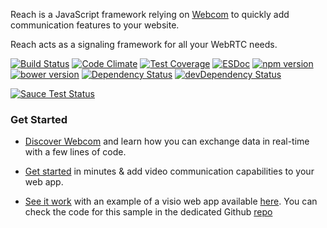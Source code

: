 Reach is a JavaScript framework relying on [Webcom](http://webcom.orange.com) to quickly add communication features to your website.
 
Reach acts as a signaling framework for all your WebRTC needs.

[![Build Status](https://img.shields.io/travis/webcom-components/reach/master.svg)](https://travis-ci.org/webcom-components/reach)
[![Code Climate](https://img.shields.io/codeclimate/github/webcom-components/reach.svg)](https://codeclimate.com/github/webcom-components/reach)
[![Test Coverage](https://img.shields.io/codeclimate/coverage/github/webcom-components/reach.svg)](https://codeclimate.com/github/webcom-components/reach/coverage)
[![ESDoc](https://doc.esdoc.org/github.com/webcom-components/reach/badge.svg)](https://doc.esdoc.org/github.com/webcom-components/reach)
[![npm version](https://img.shields.io/npm/v/webcom-reach.svg)](https://www.npmjs.com/package/webcom-reach)
[![bower version](https://img.shields.io/bower/v/webcom-reach.svg)](https://github.com/webcom-components/reach)
[![Dependency Status](https://img.shields.io/david/webcom-components/reach.svg)](https://david-dm.org/webcom-components/reach)
[![devDependency Status](https://img.shields.io/david/dev/webcom-components/reach.svg)](https://david-dm.org/webcom-components/reach#info=devDependencies)


[![Sauce Test Status](https://saucelabs.com/browser-matrix/webcomOps.svg)](https://saucelabs.com/u/webcomOps)

### Get Started ###

* [Discover Webcom][Quickstart] and learn how you can exchange data in real-time with a few lines of code.

* [Get started][ReachSDKDoc] in minutes &amp; add video communication capabilities to your web app.

* [See it work][VisioSampleRepo] with an example of a visio web app available [here][VisioSampleApp]. You can check the code for this sample in the dedicated Github [repo][VisioSampleRepo]

[Quickstart]: https://webcom.orange.com/doc/tutorial-quickstart.html
[ReachSDKDoc]: https://webcom.orange.com/doc/tutorial-comsdk_WebRTC.html
[VisioSampleRepo]: https://github.com/webcom-components/visio-sample
[VisioSampleApp]: https://webcom-components.github.io/visio-sample
